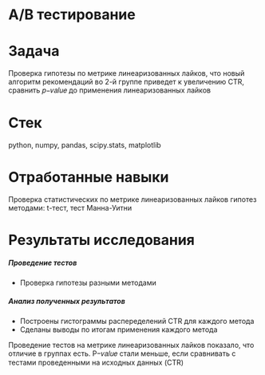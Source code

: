 # A/В тестирование

# Задача
Проверка гипотезы по метрике линеаризованных лайков, что новый алгоритм рекомендаций во 2-й группе приведет к увеличению CTR, сравнить 𝑝−𝑣𝑎𝑙𝑢𝑒 до применения линеаризованных лайков

# Стек
python, numpy, pandas, scipy.stats, matplotlib

# Отработанные навыки
Проверка статистических по метрике линеаризованных лайков гипотез методами: t-тест, тест Манна-Уитни

# Результаты исследования

##### Проведение тестов
- Проверка гипотезы разными методами

##### Анализ полученных результатов
- Построены гистограммы распеределений CTR для каждого метода
- Сделаны выводы по итогам применения каждого метода

Проведение тестов на метрике линеаризованных лайков показало, что отличие в группах есть. P−𝑣𝑎𝑙𝑢𝑒 стали меньше, если сравнивать с тестами проведенными на исходных данных (CTR)

